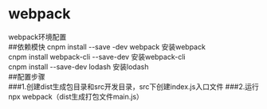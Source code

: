 # webpack
webpack环境配置   
##依赖模快
cnpm install --save -dev webpack 安装webpack   
cnpm install webpack-cli --save-dev 安装webpack-cli  
cnpm install --save-dev lodash 安装lodash  
##配置步骤  
###1.创建dist生成包目录和src开发目录，src下创建index.js入口文件
###2.运行npx webpack（dist生成打包文件main.js）    

